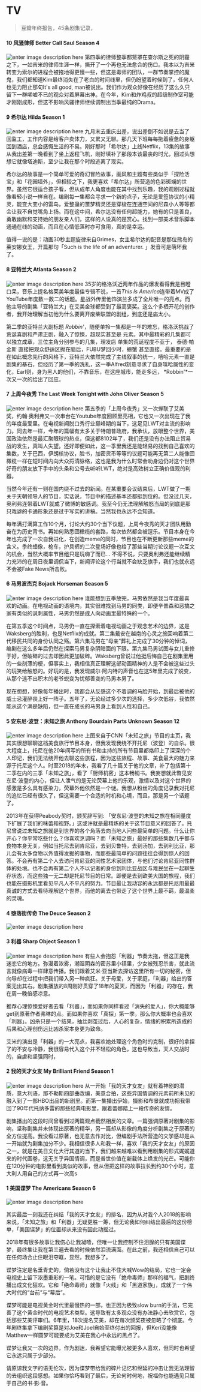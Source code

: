 # TV

> 豆瓣年终报告，45条剧集记录，

#### 10 风骚律师 Better Call Saul Season 4
![enter image description here](https://img3.doubanio.com/view/photo/raw/public/p2530384714.jpg)
第四季的律师整季都笼罩在查尔斯之死的阴霾之下，一如吉米的律师生涯一样，撕开了一个再也无法愈合的伤口。我本以为吉米转变为索尔的进程会被拖地得更慢一些，但这是毒师的团队，一群节奏掌控的魔鬼，我们都知道Kim最终消失在了老白的时间线里，但仍盼望着时候到了，任何人也无力阻止那句It's all good, man被说出。我们作为观众好像在经历了这么久只留下一群唏嘘不已的观众对着屏幕出神。在今年，Kim和炸鸡叔的超级制作室可能才刚刚成形，但这不影响风骚律师继续调制出当季最纯的Drama。

#### 9 希尔达 Hilda Season 1
![enter image description here](https://img3.doubanio.com/view/photo/raw/public/p2533939911.jpg)
九月末去重庆出差，说出差倒不如说是去当了回监工，工作内容是给客户卖体力，又累又无聊。那几天下班每每拖着疲惫的身躯回到酒店，总会感慨生活的不易。刚好那时「希尔达」上线Netflix，13集的故事从我出差第一晚看到了坐上返程飞机，刚好填补了那段本该最丧的时光，回过头想想它就像塔迪斯，至少让我在那个时段逃离了现实。

希尔达的故事是一个简单可爱的奇幻冒险故事，画风和主题有些类似于「探险活宝」和「花园墙外」，但相较之下，我更喜欢「希尔达」所营造的色彩斑斓的世界。虽然它很适合孩子看，但从成年人角度也能在其中找到乐趣，我的观剧过程就像看轻小说一样自在。编剧每一集都会寻求一个新的点子，无论是爱签协议的小精灵，能变大变小的雷鸟，爱整蛊的噩梦精灵还是穿梭在连通空间的尼森小人等等都会让我不自觉嘴角上扬。而在这中间，希尔达没有任何超能力，她有的只是善良，勇敢幽默和支持她的朋友亲人们，这样的人设真的是赏心。找到一部美术音乐脚本通通在线的动画，而且在心情低落时亦可食用，真的是幸运。

值得一说的是：动画30秒主题旋律来自Grimes，女主希尔达的配音是那位熊岛的莱安娜女王，开篇那句「Such is the life of an adventurer. 」发音可是萌坏我了。

#### 8 亚特兰大 Atlanta Season 2
![enter image description here](https://img1.doubanio.com/view/photo/raw/public/p2513158099.jpg)
35岁的格洛沃近两年作品的爆发看得我是目瞪口呆，音乐上提名格莱美年度最佳专辑不说，一首*This Is America*连带着MV成了YouTube年度数一数二的话题。星战外传里他饰演兰多成了全片唯一的亮点。而他主导的剧集「亚特兰大」在艾美金球都受到了最高褒奖。这么个多栖开花的创作者，我开始理解当初他为什么要离开废柴联盟的剧组，到底还是庙太小。

第二季的亚特兰大副标题 *Robbin'*，随便单拎一集都是一年的难忘，格洛沃挑战了荒诞喜剧和严肃正剧，融入了惊悚，超现实甚至是 元素。其中最精彩的几集都可以独立成章，三位主角分别参与的几集，理发店 单集的荒诞程度不亚于， 泰德·帕金斯 直接把观众舒适区抛在脑后，FUBU梦回少时，螃蟹 甚至直接。最重要的是在如此概念先行的风格下，亚特兰大依然完成了主线叙事的统一，嘻哈元素一直是剧集的基石，但经历了第一季的洗礼，这一季Alfred刻意寻求了自身嘻哈属性的变化，Earl则，身为黑人的他们，不靠音乐，在这座城市，能走多远， *Robbin'*一次又一次的给出了回应。


#### 7 上周今夜秀 The Last Week Tonight with John Oliver Season 5
![enter image description here](https://img3.doubanio.com/view/photo/raw/public/p2516871552.jpg)
第五季的「上周今夜秀」又一次蝉联了艾美奖，约翰·奥利弗又一次串台在Youtube年度回顾里亮相，它也又一次出现在了我的年度最爱里。在电视新闻脱口秀行业巅峰期的当下，这足见LWT对主流的影响力。同去年一样，今年的篇幅有太多关于特朗普政府，我承认，放眼整个世界，美国政治依然是最汇聚眼球的热点，但这都8102年了，我们还是没有办法阻止贸易战的发生，真叫人失望。还好即便如此，这一季里我还是能轻易的找到自己喜欢的集数，关于巴西，伊朗核协议，脸书，加密货币等等的议题可能再无第二人能像囧橄榄一样在短时间内向大众捋清脉络，这也是我为什么时常会劝身边仍对这个世界好奇的朋友放下手中的头条和公号去听听LWT，绝对是高效树立正确价值观的利器。

当然今年还有一则在国内绕不过去的新闻。在某重要会议结束后，LWT做了一期关于天朝领导人的节目，实话说，节目中的描述基本还都挺到位的。但没过几天，奥利弗连带着LWT就成了微博的敏感词。我至今仍无法理解触怒当局的到底是那只戏谑的卡通形象还是过于写实的讲稿。当然我也永远不会知道。

每年满打满算工作10个月，讨论大约30个当下议题，上周今夜秀的天才团队用勤奋在为历史背书。再如何熟悉囧橄榄的套路，每次依然都会被逗乐。节目本身在今年也完成了一次自我进化，在创造meme的同时，节目也在不断更新那些meme的含义。季终蜡像，枪车，护具裤的二次登场好像也给了那些当期讨论议题一次互文的机会，当然大概率节目组只是玩嗨了而已... 不得不说，只要奥利弗还能继续精力充沛的在周日夜里调侃当下，新闻评论这个行当就不会缺乏旗手，我们也就永远不会被Fake News所击败。

#### 6 马男波杰克 Bojack Horseman Season 5
![enter image description here](https://img1.doubanio.com/view/photo/raw/public/p2534170739.jpg)
谁能想到五季放完，马男依然是我当年度最喜欢的动画。在电视动画的语境内，其实很难找到马男的同类，即便辛普森和恶搞之家有类似的讽刺属性，马男仍然是成人向动画里最特殊的一个。

在第五季这个时间点，马男仍一直在探索着电视动画之于观念艺术的边界，这是Waksberg的胜利，也是Netflix的成就。第二集戴安在越南的心灵之旅回响着第二代移民共同的身份认同之殇。第六集马男在“母亲”葬礼上完成了30分钟的悼词，编剧在这么多年后仍然在探索马男复杂阴暗面的下限。第九集马男试图与女儿重修于好，但破碎的过去却因此更加破碎。Waksberg曾说过他挺后悔自己在剧集里用的一些刻薄的梗，但事实上，我相信真正理解这部动画精神的人是不会被这些过头的玩笑给触怒的。好玩的是，我发现威尔·阿内特的声音也在这5年里完成了蜕变，从那个逃不出积木的老爷蜕变为忧郁善变的马男本男了。

现在想想，好像每年播出时，我都会从反感这个不着调的马脸开始，到最后被他的威士忌灌醉丧上好一阵子。五年了，无论经过多少次的选择，多少次低谷，我依然能从这个满是缺陷，但一直在成长的马男身上看到人性和自己。

#### 5 安东尼·波登：未知之旅 Anthony Bourdain Parts Unknown Season 12
![enter image description here](https://explorepartsunknown.com/wp-content/uploads/2018/06/AB1_iii.jpg)
上图来自于CNN「未知之旅」节目的主页，我其实很想聊聊这档美食旅行节目本身，但我发现我绕不开托尼（波登）的自杀。很大程度上，托尼在他20年间写的所有书和主持的所有节目里都烙印上了深深的个人印记，我们无法绕开他去聊这些旅程，因为这些旅程、故事、美食最大的魅力来源于托尼这个人。时至2018的年末，我看了几十篇关于他的文章，补了包括第十二季在内的三季「未知之旅」，看了「厨师机密」这本畅销书。我妄想就此瞥见安东尼·波登的内心，但让人泄气的是无论荧幕上他的乐观，激情以及对这个世界的感激是多么具有感染力，荧幕外他依然是一个谜。我想从粉丝的角度记录我对托尼的追忆已经有很久了，但这需要一个合适的时机和心境，而且，那是另一个话题了。
 
2013年在获得Peabody奖时，颁奖辞写到: 「安东尼·波登的未知之旅在相同量度下扩展了我们的味蕾和视野。」这或许就是最精炼的关于这节目意义的回答了。托尼曾说过未知之旅就是到世界的各个角落去向当地人问些最简单的问题。什么让你开心？你平常吃些什么？你喜欢烹调吗？而「未知之旅」最好的那些集数几乎都与食物本身无关，例如当托尼去到肯尼亚，去到贝鲁特，去到汤加，去到利比亚，那儿会有太多食物以外值得发掘的事物，而那些最简单的问题往往会得到惊人的回答。不会再有第二个人去访问肯尼亚的同性艺术家团体，与他们讨论肯尼亚同性群体的处境。也不会再有第二个人不以记者的身份到利比亚战区与难民坐在一起聊生存状态，而这些独一无二却是托尼节目的日常。即便是去到欧美大国的旅程，我们也能在摄影机里看见平凡人不平凡的努力。节目最让我动容的永远都是托尼用最最真诚的方式去看待理解这个世界，而他的离去也带走了这个世界上最不羁，最温柔的灵魂。


#### 4 堕落街传奇 The Deuce Season 2
![enter image description here](https://img3.doubanio.com/view/photo/raw/public/p2537704903.jpg)


#### 3 利器 Sharp Object Season 1
![enter image description here](https://img3.doubanio.com/view/photo/raw/public/p2529070284.jpg)
有些人会抱怨「利器」节奏太拖，但这正是我迷恋它的地方。弥漫着浓雾，潮湿阴森的密苏里小镇里，少女被残忍杀害，就此流言就像病毒一样肆意传播。我们跟着艾米·亚当斯去探访这里所有一切的秘密，但向导却在过程中把我们带入另一种疯狂。关于母爱，关于家庭，「利器」给出的答案无出其右。剧集播放的8周刚好贯穿了18年的夏天，而因为「利器」的存在，我在周一晚倍感凉意。

推荐心理惊悚爱好者去看「利器」，而如果你同样看过「消失的爱人」，你大概能够get到原著作者弗琳的点。而如果你喜欢「真探」第一季，那么你大概率也会喜欢「利器」。凶杀只是一个结果，抽丝剥茧过后，人心的复杂，情绪的积累所造成的后果和心理创伤远比凶杀案本身更为致命。

艾米的演出是「利器」的一大亮点，我喜欢她处理这个角色时的克制，很好的拿捏了的不安与冷静，我很容易代入这个并不轻松的角色，这也导致当，天人交战时的，自虐和坚强同时，

#### 2 我的天才女友 My Brilliant Friend Season 1
![enter image description here](https://img3.doubanio.com/view/photo/raw/public/p2527840993.jpg)
从一开始「我的天才女友」就有着神剧的潜质，意大利语，那不勒斯四部曲改编，美意合拍，这些异国情调的元素前所未见的融入到了一部HBO出品的新剧里。而第一集播出伊始，摄影和布景就成功把我带回了90年代托纳多雷的那些经典电影里，跟着蕾娜踏上一段传奇的友情。

剧集播出的这段时间曾看到过两篇观点截然相反的文章。一篇强调原著对剧集的影响，坚称剧集并未体现出原著的精华，另一篇却从影像的角度分析剧集之于原著的全方位提高。我没看过原著，也无意去作对比，但编剧手法所营造的文学感却是从一开始就为剧集加分不少。我相信很多人和我一样，喜欢「我的天才女友」的原因之一，就是在美日文化大行其道的当下，我们越来越难以看到用剧集的形式娓娓道来的时代画卷，这无关乎异国情调，而是普世价值在新载体上焕发的光芒。可能你在120分钟的电影里看到类似的故事，但从但把这样的故事拉长到约30个小时，意大利人用自己的方式再一次高s

#### 1 美国谍梦 The Americans Season 6
![enter image description here](https://i.kinja-img.com/gawker-media/image/upload/s--_gRTxDf1--/c_scale,f_auto,fl_progressive,q_80,w_1600/wzxi26xl8hgl5j8sucri.jpg)

其实最后一刻我还在纠结「我的天才女友」的排名，因为从对我个人2018的影响来说，「未知之旅」和「利器」无疑更胜一筹，但无论我如何纠结出最后的这份榜单，「美国谍梦」的位置却从来没有因此动摇过。

2018年有很多故事让我伤心让我凝噎，但唯一让我控制不住泪腺的只有美国谍梦，最终集让我在第三遍去看的时候依然泪流满面。在此之前，我还相信自己可以在任何场合止住眼泪夺眶，显然，我想多了。

谍梦注定是名垂青史的，倘若没有这个让我止不住大喊Wow的结局，它也一定会电视史上留下浓墨重彩的一笔。可惜的是它没有「绝命毒师」那样的福气，把剧终播出成文化狂欢。它和「绝命毒师」就像「火线」和「黑道家族」，成就了一个伟大时代的“台前”与“幕后”。

谍梦可能是电视黄金时代里最慢热的一部，也正因为极致slow burn的手法，它完善了这个黄金时代的电视艺术类型。这导致有太多观众没有办法静心去欣赏它，包括那些艾美评审们。6年里，18次提名艾美，却在每次颁奖夜被忽略了个彻底。今年剧终集拿下编剧奖算是对Joe和Joel自始至终付出的回报，但Keri没能像Matthew一样圆梦可能要成为艾美在我心中永远的黑点了。

谍梦让我又一次的边界，作为剧迷，我希望它能曝光被更多人喜欢，但同时也希望它永远只属于少部分。

请原谅我文字的语无伦次，因为谍梦带给我的碎片记忆和绵延的冲击让我无法理智的去组织这段感想。如果你恰巧看到了最后，无论何时何地，祝福你也能遇见只属于自己的书·影·音。

<!--stackedit_data:
eyJoaXN0b3J5IjpbLTQ4MDc3OTU1LDQwNDA2MDE5MCwtMzA3ND
U0Njg0XX0=
-->